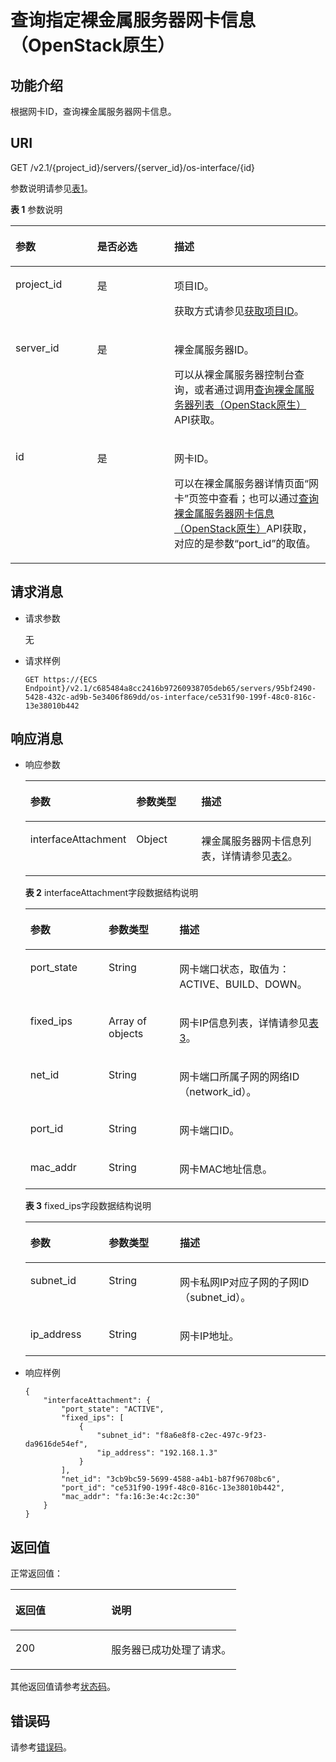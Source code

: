 # 查询指定裸金属服务器网卡信息（OpenStack原生）<a name="ZH-CN_TOPIC_0053158687"></a>

## 功能介绍<a name="section44739342"></a>

根据网卡ID，查询裸金属服务器网卡信息。

## URI<a name="section901"></a>

GET /v2.1/\{project\_id\}/servers/\{server\_id\}/os-interface/\{id\}

参数说明请参见[表1](#table1210415012480)。

**表 1**  参数说明

<a name="table1210415012480"></a>
<table><thead align="left"><tr id="row110416020487"><th class="cellrowborder" valign="top" width="25.95259525952595%" id="mcps1.2.4.1.1"><p id="p588929"><a name="p588929"></a><a name="p588929"></a>参数</p>
</th>
<th class="cellrowborder" valign="top" width="24.432443244324432%" id="mcps1.2.4.1.2"><p id="p47703261"><a name="p47703261"></a><a name="p47703261"></a>是否必选</p>
</th>
<th class="cellrowborder" valign="top" width="49.61496149614961%" id="mcps1.2.4.1.3"><p id="p38758958"><a name="p38758958"></a><a name="p38758958"></a>描述</p>
</th>
</tr>
</thead>
<tbody><tr id="row51045024817"><td class="cellrowborder" valign="top" width="25.95259525952595%" headers="mcps1.2.4.1.1 "><p id="p22044110"><a name="p22044110"></a><a name="p22044110"></a>project_id</p>
</td>
<td class="cellrowborder" valign="top" width="24.432443244324432%" headers="mcps1.2.4.1.2 "><p id="p40742509"><a name="p40742509"></a><a name="p40742509"></a>是</p>
</td>
<td class="cellrowborder" valign="top" width="49.61496149614961%" headers="mcps1.2.4.1.3 "><p id="p11808928"><a name="p11808928"></a><a name="p11808928"></a>项目ID。</p>
<p id="p652825144113"><a name="p652825144113"></a><a name="p652825144113"></a>获取方式请参见<a href="获取项目ID.md">获取项目ID</a>。</p>
</td>
</tr>
<tr id="row610413044818"><td class="cellrowborder" valign="top" width="25.95259525952595%" headers="mcps1.2.4.1.1 "><p id="p3575612917451"><a name="p3575612917451"></a><a name="p3575612917451"></a>server_id</p>
</td>
<td class="cellrowborder" valign="top" width="24.432443244324432%" headers="mcps1.2.4.1.2 "><p id="p1056536017451"><a name="p1056536017451"></a><a name="p1056536017451"></a>是</p>
</td>
<td class="cellrowborder" valign="top" width="49.61496149614961%" headers="mcps1.2.4.1.3 "><p id="p5048782717451"><a name="p5048782717451"></a><a name="p5048782717451"></a><span id="text1054235953211"><a name="text1054235953211"></a><a name="text1054235953211"></a>裸金属服务器</span><span id="text1554255916321"><a name="text1554255916321"></a><a name="text1554255916321"></a></span>ID。</p>
<p id="p29791113277"><a name="p29791113277"></a><a name="p29791113277"></a>可以从<span id="zh-cn_topic_0113746489_text013014803615"><a name="zh-cn_topic_0113746489_text013014803615"></a><a name="zh-cn_topic_0113746489_text013014803615"></a>裸金属服务器</span><span id="zh-cn_topic_0113746489_text10131448133612"><a name="zh-cn_topic_0113746489_text10131448133612"></a><a name="zh-cn_topic_0113746489_text10131448133612"></a></span>控制台查询，或者通过调用<a href="查询裸金属服务器列表（OpenStack原生）.md">查询裸金属服务器列表（OpenStack原生）</a>API获取。</p>
</td>
</tr>
<tr id="row210616034814"><td class="cellrowborder" valign="top" width="25.95259525952595%" headers="mcps1.2.4.1.1 "><p id="p18774354"><a name="p18774354"></a><a name="p18774354"></a>id</p>
</td>
<td class="cellrowborder" valign="top" width="24.432443244324432%" headers="mcps1.2.4.1.2 "><p id="p44327687"><a name="p44327687"></a><a name="p44327687"></a>是</p>
</td>
<td class="cellrowborder" valign="top" width="49.61496149614961%" headers="mcps1.2.4.1.3 "><p id="p33772909"><a name="p33772909"></a><a name="p33772909"></a>网卡ID。</p>
<p id="p7979630184012"><a name="p7979630184012"></a><a name="p7979630184012"></a>可以在<span id="text182199293316"><a name="text182199293316"></a><a name="text182199293316"></a>裸金属服务器</span><span id="text1621910223311"><a name="text1621910223311"></a><a name="text1621910223311"></a></span>详情页面“网卡”页签中查看；也可以通过<a href="查询裸金属服务器网卡信息（OpenStack原生）.md">查询裸金属服务器网卡信息（OpenStack原生）</a>API获取，对应的是参数“port_id”的取值。</p>
</td>
</tr>
</tbody>
</table>

## 请求消息<a name="section8117"></a>

-   请求参数

    无

-   请求样例

    ```
    GET https://{ECS Endpoint}/v2.1/c685484a8cc2416b97260938705deb65/servers/95bf2490-5428-432c-ad9b-5e3406f869dd/os-interface/ce531f90-199f-48c0-816c-13e38010b442
    ```


## 响应消息<a name="section73053"></a>

-   响应参数

    <a name="table59131099"></a>
    <table><thead align="left"><tr id="row30342446"><th class="cellrowborder" valign="top" width="25.97%" id="mcps1.1.4.1.1"><p id="p59978491115233"><a name="p59978491115233"></a><a name="p59978491115233"></a>参数</p>
    </th>
    <th class="cellrowborder" valign="top" width="23.49%" id="mcps1.1.4.1.2"><p id="p26419641115233"><a name="p26419641115233"></a><a name="p26419641115233"></a>参数类型</p>
    </th>
    <th class="cellrowborder" valign="top" width="50.54%" id="mcps1.1.4.1.3"><p id="p64181866115233"><a name="p64181866115233"></a><a name="p64181866115233"></a>描述</p>
    </th>
    </tr>
    </thead>
    <tbody><tr id="row59560431"><td class="cellrowborder" valign="top" width="25.97%" headers="mcps1.1.4.1.1 "><p id="p59665636"><a name="p59665636"></a><a name="p59665636"></a>interfaceAttachment</p>
    </td>
    <td class="cellrowborder" valign="top" width="23.49%" headers="mcps1.1.4.1.2 "><p id="p20239120"><a name="p20239120"></a><a name="p20239120"></a>Object</p>
    </td>
    <td class="cellrowborder" valign="top" width="50.54%" headers="mcps1.1.4.1.3 "><p id="p57477322"><a name="p57477322"></a><a name="p57477322"></a><span id="text1983216693312"><a name="text1983216693312"></a><a name="text1983216693312"></a>裸金属服务器</span><span id="text78321066336"><a name="text78321066336"></a><a name="text78321066336"></a></span>网卡信息列表，详情请参见<a href="#table24005299">表2</a>。</p>
    </td>
    </tr>
    </tbody>
    </table>

    **表 2**  interfaceAttachment字段数据结构说明

    <a name="table24005299"></a>
    <table><thead align="left"><tr id="row46441279"><th class="cellrowborder" valign="top" width="26.08%" id="mcps1.2.4.1.1"><p id="p7555195314159"><a name="p7555195314159"></a><a name="p7555195314159"></a>参数</p>
    </th>
    <th class="cellrowborder" valign="top" width="23.599999999999998%" id="mcps1.2.4.1.2"><p id="p2558155381518"><a name="p2558155381518"></a><a name="p2558155381518"></a>参数类型</p>
    </th>
    <th class="cellrowborder" valign="top" width="50.32%" id="mcps1.2.4.1.3"><p id="p1456215301510"><a name="p1456215301510"></a><a name="p1456215301510"></a>描述</p>
    </th>
    </tr>
    </thead>
    <tbody><tr id="row64586077"><td class="cellrowborder" valign="top" width="26.08%" headers="mcps1.2.4.1.1 "><p id="p64089786"><a name="p64089786"></a><a name="p64089786"></a>port_state</p>
    </td>
    <td class="cellrowborder" valign="top" width="23.599999999999998%" headers="mcps1.2.4.1.2 "><p id="p56055356"><a name="p56055356"></a><a name="p56055356"></a>String</p>
    </td>
    <td class="cellrowborder" valign="top" width="50.32%" headers="mcps1.2.4.1.3 "><p id="p62165703"><a name="p62165703"></a><a name="p62165703"></a>网卡端口状态，取值为：<span>ACTIVE、BUILD、DOWN</span>。</p>
    </td>
    </tr>
    <tr id="row22620416"><td class="cellrowborder" valign="top" width="26.08%" headers="mcps1.2.4.1.1 "><p id="p20314447"><a name="p20314447"></a><a name="p20314447"></a>fixed_ips</p>
    </td>
    <td class="cellrowborder" valign="top" width="23.599999999999998%" headers="mcps1.2.4.1.2 "><p id="p4888719"><a name="p4888719"></a><a name="p4888719"></a>Array of objects</p>
    </td>
    <td class="cellrowborder" valign="top" width="50.32%" headers="mcps1.2.4.1.3 "><p id="p7106508"><a name="p7106508"></a><a name="p7106508"></a>网卡IP信息列表，详情请参见<a href="#table53180163">表3</a>。</p>
    </td>
    </tr>
    <tr id="row63958576"><td class="cellrowborder" valign="top" width="26.08%" headers="mcps1.2.4.1.1 "><p id="p13262169"><a name="p13262169"></a><a name="p13262169"></a>net_id</p>
    </td>
    <td class="cellrowborder" valign="top" width="23.599999999999998%" headers="mcps1.2.4.1.2 "><p id="p40009126"><a name="p40009126"></a><a name="p40009126"></a>String</p>
    </td>
    <td class="cellrowborder" valign="top" width="50.32%" headers="mcps1.2.4.1.3 "><p id="p41406050"><a name="p41406050"></a><a name="p41406050"></a>网卡端口所属子网的网络ID（network_id）。</p>
    </td>
    </tr>
    <tr id="row37110132"><td class="cellrowborder" valign="top" width="26.08%" headers="mcps1.2.4.1.1 "><p id="p53130720"><a name="p53130720"></a><a name="p53130720"></a>port_id</p>
    </td>
    <td class="cellrowborder" valign="top" width="23.599999999999998%" headers="mcps1.2.4.1.2 "><p id="p27217289"><a name="p27217289"></a><a name="p27217289"></a>String</p>
    </td>
    <td class="cellrowborder" valign="top" width="50.32%" headers="mcps1.2.4.1.3 "><p id="p44289360"><a name="p44289360"></a><a name="p44289360"></a>网卡端口ID。</p>
    </td>
    </tr>
    <tr id="row63059925"><td class="cellrowborder" valign="top" width="26.08%" headers="mcps1.2.4.1.1 "><p id="p7580267"><a name="p7580267"></a><a name="p7580267"></a>mac_addr</p>
    </td>
    <td class="cellrowborder" valign="top" width="23.599999999999998%" headers="mcps1.2.4.1.2 "><p id="p6466753"><a name="p6466753"></a><a name="p6466753"></a>String</p>
    </td>
    <td class="cellrowborder" valign="top" width="50.32%" headers="mcps1.2.4.1.3 "><p id="p16643039"><a name="p16643039"></a><a name="p16643039"></a>网卡MAC地址信息。</p>
    </td>
    </tr>
    </tbody>
    </table>

    **表 3**  fixed\_ips字段数据结构说明

    <a name="table53180163"></a>
    <table><thead align="left"><tr id="row34896342"><th class="cellrowborder" valign="top" width="26.150000000000002%" id="mcps1.2.4.1.1"><p id="p720221141617"><a name="p720221141617"></a><a name="p720221141617"></a>参数</p>
    </th>
    <th class="cellrowborder" valign="top" width="23.66%" id="mcps1.2.4.1.2"><p id="p5203141181611"><a name="p5203141181611"></a><a name="p5203141181611"></a>参数类型</p>
    </th>
    <th class="cellrowborder" valign="top" width="50.19%" id="mcps1.2.4.1.3"><p id="p9205011169"><a name="p9205011169"></a><a name="p9205011169"></a>描述</p>
    </th>
    </tr>
    </thead>
    <tbody><tr id="row66523006"><td class="cellrowborder" valign="top" width="26.150000000000002%" headers="mcps1.2.4.1.1 "><p id="p64293480112230"><a name="p64293480112230"></a><a name="p64293480112230"></a>subnet_id</p>
    </td>
    <td class="cellrowborder" valign="top" width="23.66%" headers="mcps1.2.4.1.2 "><p id="p40389402112230"><a name="p40389402112230"></a><a name="p40389402112230"></a>String</p>
    </td>
    <td class="cellrowborder" valign="top" width="50.19%" headers="mcps1.2.4.1.3 "><p id="p50192196112230"><a name="p50192196112230"></a><a name="p50192196112230"></a>网卡私网IP对应子网的子网ID（subnet_id）。</p>
    </td>
    </tr>
    <tr id="row12592542"><td class="cellrowborder" valign="top" width="26.150000000000002%" headers="mcps1.2.4.1.1 "><p id="p15780700112230"><a name="p15780700112230"></a><a name="p15780700112230"></a>ip_address</p>
    </td>
    <td class="cellrowborder" valign="top" width="23.66%" headers="mcps1.2.4.1.2 "><p id="p3168304112230"><a name="p3168304112230"></a><a name="p3168304112230"></a>String</p>
    </td>
    <td class="cellrowborder" valign="top" width="50.19%" headers="mcps1.2.4.1.3 "><p id="p27992537112230"><a name="p27992537112230"></a><a name="p27992537112230"></a>网卡IP地址。</p>
    </td>
    </tr>
    </tbody>
    </table>


-   响应样例

    ```
    {
        "interfaceAttachment": {
            "port_state": "ACTIVE",
            "fixed_ips": [
                {
                    "subnet_id": "f8a6e8f8-c2ec-497c-9f23-da9616de54ef",
                    "ip_address": "192.168.1.3"
                }
            ],
            "net_id": "3cb9bc59-5699-4588-a4b1-b87f96708bc6",
            "port_id": "ce531f90-199f-48c0-816c-13e38010b442",
            "mac_addr": "fa:16:3e:4c:2c:30"
        }
    }
    ```


## 返回值<a name="section7610951"></a>

正常返回值：

<a name="zh-cn_topic_0106040941_table753804619176"></a>
<table><thead align="left"><tr id="zh-cn_topic_0106040941_row10735134615172"><th class="cellrowborder" valign="top" width="42.42%" id="mcps1.1.3.1.1"><p id="zh-cn_topic_0106040941_p19735204616177"><a name="zh-cn_topic_0106040941_p19735204616177"></a><a name="zh-cn_topic_0106040941_p19735204616177"></a>返回值</p>
</th>
<th class="cellrowborder" valign="top" width="57.58%" id="mcps1.1.3.1.2"><p id="zh-cn_topic_0106040941_p207355465176"><a name="zh-cn_topic_0106040941_p207355465176"></a><a name="zh-cn_topic_0106040941_p207355465176"></a>说明</p>
</th>
</tr>
</thead>
<tbody><tr id="zh-cn_topic_0106040941_row1473514621713"><td class="cellrowborder" valign="top" width="42.42%" headers="mcps1.1.3.1.1 "><p id="zh-cn_topic_0106040941_p13735144611178"><a name="zh-cn_topic_0106040941_p13735144611178"></a><a name="zh-cn_topic_0106040941_p13735144611178"></a>200</p>
</td>
<td class="cellrowborder" valign="top" width="57.58%" headers="mcps1.1.3.1.2 "><p id="zh-cn_topic_0106040941_p207351246161711"><a name="zh-cn_topic_0106040941_p207351246161711"></a><a name="zh-cn_topic_0106040941_p207351246161711"></a>服务器已成功处理了请求。</p>
</td>
</tr>
</tbody>
</table>

其他返回值请参考[状态码](状态码.md)。

## 错误码<a name="section14752650154917"></a>

请参考[错误码](错误码.md)。

